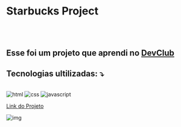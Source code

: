 <h1>Starbucks Project</h1>
<br>
<br>
<h2>Esse foi um projeto que aprendi no <a href="https://rodolfomori.com.br/devclub">DevClub</a></h2>

<h2>Tecnologias ultilizadas: ⤵️ </h2>
<br>
<img src="https://img.shields.io/badge/HTML5-E34F26?style=for-the-badge&logo=html5&logoColor=white" alt="html">
<img src="https://img.shields.io/badge/CSS-239120?&style=for-the-badge&logo=css3&logoColor=white" alt="css">
<img src="https://img.shields.io/badge/JavaScript-F7DF1E?style=for-the-badge&logo=javascript&logoColor=black" alt="javascript">
<br>

<a href="https://walissoncarlosti.github.io/Starbucks-Project/"> Link do Projeto </a>
<br>

<img src="https://github.com/WalissonCarlosTI/Starbucks-Project/blob/main/img/Captura%20de%20tela%202024-02-18%20223646.png?raw=true" alt="img">

